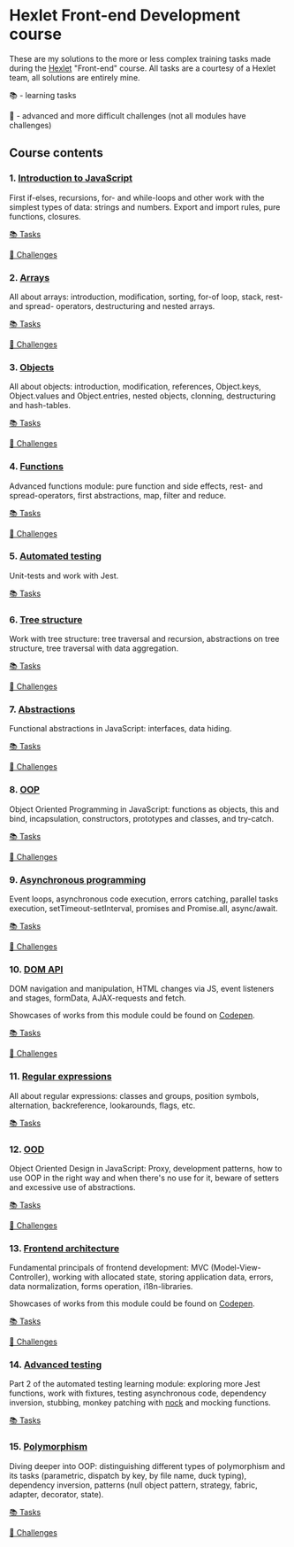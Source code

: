 # Hexlet Front-end Development course

These are my solutions to the more or less complex training tasks made during the [Hexlet](https://ru.hexlet.io/) "Front-end" course.
All tasks are a courtesy of a Hexlet team, all solutions are entirely mine.

📚 - learning tasks

🚀 - advanced and more difficult challenges (not all modules have challenges)

## Course contents

### 1. [Introduction to JavaScript](https://github.com/lazy-ocean/Hexlet-solutions/tree/master/1.%20introduction%20to%20javascript)

First if-elses, recursions, for- and while-loops and other work with the simplest types of data: strings and numbers. Export and import rules, pure functions, closures.

[📚 Tasks](https://github.com/lazy-ocean/Hexlet-solutions/tree/master/1.%20introduction%20to%20javascript/learning%20tasks)

[🚀 Challenges](https://github.com/lazy-ocean/Hexlet-solutions/tree/master/1.%20introduction%20to%20javascript/challenges)

### 2. [Arrays](https://github.com/lazy-ocean/Hexlet-solutions/tree/master/2.%20arrays)

All about arrays: introduction, modification, sorting, for-of loop, stack, rest- and spread- operators, destructuring and nested arrays.

[📚 Tasks](https://github.com/lazy-ocean/Hexlet-solutions/tree/master/2.%20arrays/learning%20tasks)

[🚀 Challenges](https://github.com/lazy-ocean/Hexlet-solutions/tree/master/2.%20arrays/challenges)

### 3. [Objects](https://github.com/lazy-ocean/Hexlet-solutions/tree/master/3.%20objects)

All about objects: introduction, modification, references, Object.keys, Object.values and Object.entries, nested objects, clonning, destructuring and hash-tables.

[📚 Tasks](https://github.com/lazy-ocean/Hexlet-solutions/tree/master/3.%20objects/learning%20tasks)

[🚀 Challenges](https://github.com/lazy-ocean/Hexlet-solutions/tree/master/3.%20objects/challenges)

### 4. [Functions](https://github.com/lazy-ocean/Hexlet-solutions/tree/master/4.%20functions)

Advanced functions module: pure function and side effects, rest- and spread-operators, first abstractions, map, filter and reduce.

[📚 Tasks](https://github.com/lazy-ocean/Hexlet-solutions/tree/master/4.%20functions/learning%20tasks)

[🚀 Challenges](https://github.com/lazy-ocean/Hexlet-solutions/tree/master/4.%20functions/challenges)

### 5. [Automated testing](https://github.com/lazy-ocean/Hexlet-solutions/tree/master/5.%20automated%20testing)

Unit-tests and work with Jest.

[📚 Tasks](https://github.com/lazy-ocean/Hexlet-solutions/tree/master/5.%20automated%20testing/learning%20tasks)

### 6. [Tree structure](https://github.com/lazy-ocean/Hexlet-solutions/tree/master/6.%20tree%20structure)

Work with tree structure: tree traversal and recursion, abstractions on tree structure, tree traversal with data aggregation.

[📚 Tasks](https://github.com/lazy-ocean/Hexlet-solutions/tree/master/6.%20tree%20structure/learning%20tasks)

[🚀 Challenges](https://github.com/lazy-ocean/Hexlet-solutions/tree/master/6.%20tree%20structure/challenges)

### 7. [Abstractions](https://github.com/lazy-ocean/Hexlet-solutions/tree/master/7.%20abstractions)

Functional abstractions in JavaScript: interfaces, data hiding.

[📚 Tasks](https://github.com/lazy-ocean/Hexlet-solutions/tree/master/7.%20abstractions/learning%20tasks)

[🚀 Challenges](https://github.com/lazy-ocean/Hexlet-solutions/tree/master/7.%20abstractions/challenges)

### 8. [OOP](https://github.com/lazy-ocean/Hexlet-solutions/tree/master/8.%20OOP)

Object Oriented Programming in JavaScript: functions as objects, this and bind, incapsulation, constructors, prototypes and classes, and try-catch.

[📚 Tasks](https://github.com/lazy-ocean/Hexlet-solutions/tree/master/8.%20OOP/learning%20tasks)

[🚀 Challenges](https://github.com/lazy-ocean/Hexlet-solutions/tree/master/8.%20OOP/challenges)

### 9. [Asynchronous programming](https://github.com/lazy-ocean/Hexlet-solutions/tree/master/9.%20asynchronous%20programming)

Event loops, asynchronous code execution, errors catching, parallel tasks execution, setTimeout-setInterval, promises and Promise.all, async/await.

[📚 Tasks](https://github.com/lazy-ocean/Hexlet-solutions/tree/master/9.%20asynchronous%20programming/learning%20tasks)

[🚀 Challenges](https://github.com/lazy-ocean/Hexlet-solutions/tree/master/9.%20asynchronous%20programming/challenges)

### 10. [DOM API](https://github.com/lazy-ocean/Hexlet-solutions/tree/master/10.%20DOM%20API)

DOM navigation and manipulation, HTML changes via JS, event listeners and stages, formData, AJAX-requests and fetch.

Showcases of works from this module could be found on [Codepen](https://codepen.io/lazy_ocean).

[📚 Tasks](https://github.com/lazy-ocean/Hexlet-solutions/tree/master/10.%20DOM%20API/learning%20tasks)

[🚀 Challenges](https://github.com/lazy-ocean/Hexlet-solutions/tree/master/10.%20DOM%20API/challenges)

### 11. [Regular expressions](https://github.com/lazy-ocean/Hexlet-solutions/tree/master/11.%20Regular%20expressions)

All about regular expressions: classes and groups, position symbols, alternation, backreference, lookarounds, flags, etc.

[📚 Tasks](https://github.com/lazy-ocean/Hexlet-solutions/tree/master/11.%20Regular%20expressions/learning%20tasks)

### 12. [OOD](https://github.com/lazy-ocean/Hexlet-solutions/tree/master/12.%20OOD)

Object Oriented Design in JavaScript: Proxy, development patterns, how to use OOP in the right way and when there's no use for it, beware of setters and excessive use of abstractions.

[📚 Tasks](https://github.com/lazy-ocean/Hexlet-solutions/tree/master/12.%20OOD/learning%20tasks)

[🚀 Challenges](https://github.com/lazy-ocean/Hexlet-solutions/tree/master/12.%20OOD/challenges)

### 13. [Frontend architecture](https://github.com/lazy-ocean/Hexlet-solutions/tree/master/13.%20Frontend%20architecture)

Fundamental principals of frontend development: MVC (Model-View-Controller), working with allocated state, storing application data, errors, data normalization, forms operation, i18n-libraries.

Showcases of works from this module could be found on [Codepen](https://codepen.io/lazy_ocean).

[📚 Tasks](https://github.com/lazy-ocean/Hexlet-solutions/tree/master/13.%20Frontend%20architecture/learning%20tasks)

[🚀 Challenges](https://github.com/lazy-ocean/Hexlet-solutions/tree/master/13.%20Frontend%20architecture/challenges)

### 14. [Advanced testing](https://github.com/lazy-ocean/Hexlet-solutions/tree/master/14.%20Advanced%20testing)

Part 2 of the automated testing learning module: exploring more Jest functions, work with fixtures, testing asynchronous code, dependency inversion, stubbing, monkey patching with [nock](https://github.com/nock/nock) and mocking functions.

[📚 Tasks](https://github.com/lazy-ocean/Hexlet-solutions/tree/master/14.%20Advanced%20testing/learning%20tasks)

### 15. [Polymorphism](https://github.com/lazy-ocean/Hexlet-solutions/tree/master/15.%20Polymorphism)

Diving deeper into OOP: distinguishing different types of polymorphism and its tasks (parametric, dispatch by key, by file name, duck typing), dependency inversion, patterns (null object pattern, strategy, fabric, adapter, decorator, state).

[📚 Tasks](https://github.com/lazy-ocean/Hexlet-solutions/tree/master/15.%20Polymorphism/learning%20tasks)

[🚀 Challenges](https://github.com/lazy-ocean/Hexlet-solutions/tree/master/15.%20Polymorphism/challenges)
